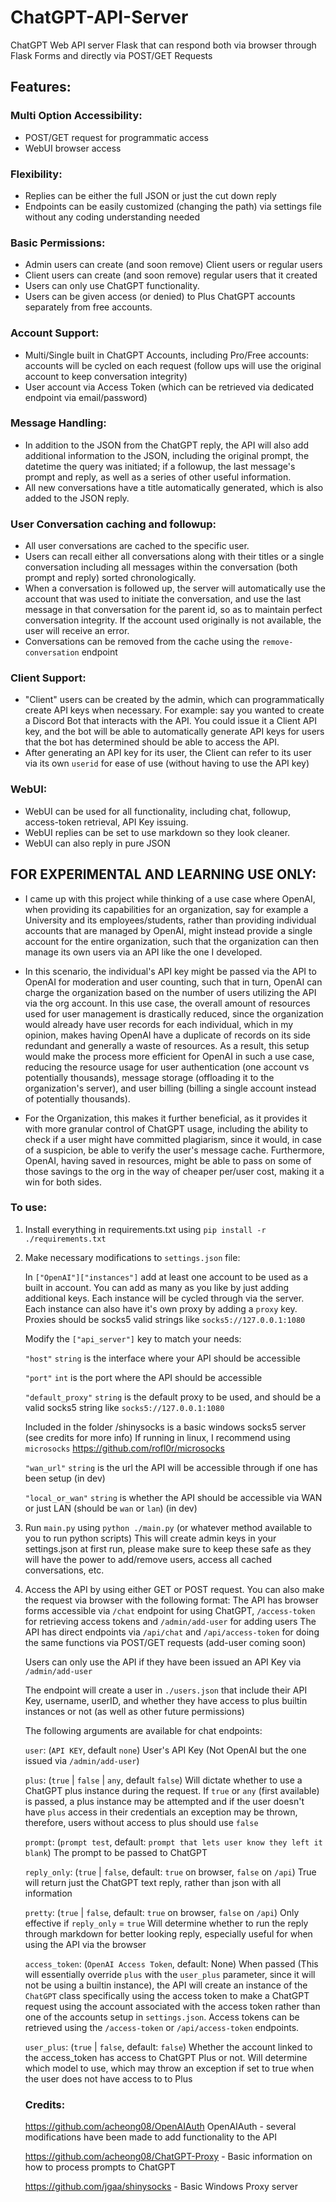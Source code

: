 # ChatGPT-API-Server
ChatGPT Web API server Flask that can respond both via browser through Flask Forms and directly via POST/GET Requests

## Features:
### Multi Option Accessibility:
- POST/GET request for programmatic access
- WebUI browser access
### Flexibility:
- Replies can be either the full JSON or just the cut down reply
- Endpoints can be easily customized (changing the path) via settings file without any coding understanding needed
### Basic Permissions:
- Admin users can create (and soon remove) Client users or regular users
- Client users can create (and soon remove) regular users that it created
- Users can only use ChatGPT functionality.
- Users can be given access (or denied) to Plus ChatGPT accounts separately from free accounts.
### Account Support:
- Multi/Single built in ChatGPT Accounts, including Pro/Free accounts: accounts will be cycled on each request (follow ups will use the original account to keep conversation integrity)
- User account via Access Token (which can be retrieved via dedicated endpoint via email/password)
### Message Handling:
- In addition to the JSON from the ChatGPT reply, the API will also add additional information to the JSON, including the original prompt, the datetime the query was initiated; if a followup, the last message's prompt and reply, as well as a series of other useful information.
- All new conversations have a title automatically generated, which is also added to the JSON reply.
### User Conversation caching and followup:
- All user conversations are cached to the specific user.
- Users can recall either all conversations along with their titles or a single conversation including all messages within the conversation (both prompt and reply) sorted chronologically.
- When a conversation is followed up, the server will automatically use the account that was used to initiate the conversation, and use the last message in that conversation for the parent id, so as to maintain perfect conversation integrity. If the account used originally is not available, the user will receive an error.
- Conversations can be removed from the cache using the `remove-conversation` endpoint
### Client Support:
- "Client" users can be created by the admin, which can programmatically create API keys when necessary. For example: say you wanted to create a Discord Bot that interacts with the API. You could issue it a Client API key, and the bot will be able to automatically generate API keys for users that the bot has determined should be able to access the API.
- After generating an API key for its user, the Client can refer to its user via its own `userid` for ease of use (without having to use the API key)
### WebUI:
- WebUI can be used for all functionality, including chat, followup, access-token retrieval, API Key issuing.
- WebUI replies can be set to use markdown so they look cleaner.
- WebUI can also reply in pure JSON

## FOR EXPERIMENTAL AND LEARNING USE ONLY:
- I came up with this project while thinking of a use case where OpenAI, when providing its capabilities for an organization, say for example a University and its employees/students, rather than providing individual accounts that are managed by OpenAI, might instead provide a single account for the entire organization, such that the organization can then manage its own users via an API like the one I developed. 

- In this scenario, the individual's API key might be passed via the API to OpenAI for moderation and user counting, such that in turn, OpenAI can charge the organization based on the number of users utilizing the API via the org account. In this use case, the overall amount of resources used for user management is drastically reduced, since the organization would already have user records for each individual, which in my opinion, makes having OpenAI have a duplicate of records on its side redundant and generally a waste of resources. As a result, this setup would make the process more efficient for OpenAI in such a use case, reducing the resource usage for user authentication (one account vs potentially thousands), message storage (offloading it to the organization's server), and user billing (billing a single account instead of potentially thousands).

- For the Organization, this makes it further beneficial, as it provides it with more granular control of ChatGPT usage, including the ability to check if a user might have committed plagiarism, since it would, in case of a suspicion, be able to verify the user's message cache. Furthermore, OpenAI, having saved in resources, might be able to pass on some of those savings to the org in the way of cheaper per/user cost, making it a win for both sides.

### To use:
1. Install everything in requirements.txt using `pip install -r ./requirements.txt`

2. Make necessary modifications to `settings.json` file:

	In `["OpenAI"]["instances"]` add at least one account to be used as a built in account. You can add as many as you like by just adding additional keys. Each instance will be cycled through via the server.
	Each instance can also have it's own proxy by adding a `proxy` key. Proxies should be socks5 valid strings like `socks5://127.0.0.1:1080`

	Modify the `["api_server"]` key to match your needs:

	`"host"` `string` is the interface where your API should be accessible

	`"port"` `int` is the port where the API should be accessible

	`"default_proxy"` `string` is the default proxy to be used, and should be a valid socks5 string like `socks5://127.0.0.1:1080`

	Included in the folder /shinysocks is a basic windows socks5 server (see credits for more info)
	If running in linux, I recommend using `microsocks` https://github.com/rofl0r/microsocks

	`"wan_url"` `string` is the url the API will be accessible through if one has been setup (in dev)

	`"local_or_wan"` `string` is whether the API should be accessible via WAN or just LAN (should be `wan` or `lan`) (in dev)


3. Run `main.py` using `python ./main.py` (or whatever method available to you to run python scripts)
	This will create admin keys in your settings.json at first run, please make sure to keep these safe as they will have the power to add/remove users, access all cached conversations, etc.

4. Access the API by using either GET or POST request. You can also make the request via browser with the following format:
	The API has browser forms accessible via `/chat` endpoint for using ChatGPT, `/access-token` for retrieving access tokens and `/admin/add-user` for adding users
	The API has direct endpoints via `/api/chat` and `/api/access-token` for doing the same functions via POST/GET requests (add-user coming soon)

	Users can only use the API if they have been issued an API Key via `/admin/add-user`

	The endpoint will create a user in `./users.json` that include their API Key, username, userID, and whether they have access to plus builtin instances or not (as well as other future permissions)

	The following arguments are available for chat endpoints:

	`user`: (`API KEY`, default `none`) User's API Key (Not OpenAI but the one issued via `/admin/add-user`)

	`plus`: (`true` | `false` | `any`, default `false`) Will dictate whether to use a ChatGPT plus instance during the request. If `true` or `any` (first available) is passed, a plus instance may be attempted and if the user doesn't have `plus` access in their credentials an exception may be thrown, therefore, users without access to plus should use `false`

	`prompt`: (`prompt test`, default: `prompt that lets user know they left it blank`) The prompt to be passed to ChatGPT

	`reply_only`: (`true` | `false`, default: `true` on browser, `false` on `/api`) True will return just the ChatGPT text reply, rather than json with all information

	`pretty`: (`true` | `false`, default: `true` on browser, `false` on `/api`) Only effective if `reply_only` = `true` Will determine whether to run the reply through markdown for better looking reply, especially useful for when using the API via the browser

	`access_token`: (`OpenAI Access Token`, default: None) When passed (This will essentially override `plus` with the `user_plus` parameter, since it will not be using a builtin instance), the API will create an instance of the `ChatGPT` class specifically using the access token to make a ChatGPT request using the account associated with the access token rather than one of the accounts setup in `settings.json`. Access tokens can be retrieved using the `/access-token` or `/api/access-token` endpoints.

	`user_plus`: (`true` | `false`, default: `false`) Whether the account linked to the access_token has access to ChatGPT Plus or not. Will determine which model to use, which may throw an exception if set to true when the user does not have access to to Plus

	### Credits:
	https://github.com/acheong08/OpenAIAuth OpenAIAuth - several modifications have been made to add functionality to the API

	https://github.com/acheong08/ChatGPT-Proxy - Basic information on how to process prompts to ChatGPT
	
	https://github.com/jgaa/shinysocks - Basic Windows Proxy server



	
